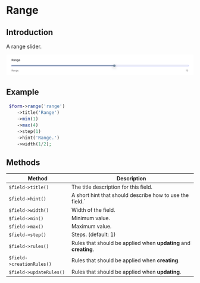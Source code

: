 # Range

## Introduction

A range slider.

![Range slider](./screens/range/example.png 'Range slide')

## Example

```php
 $form->range('range')
    ->title('Range')
    ->min(1)
    ->max(4)
    ->step(1)
    ->hint('Range.')
    ->width(1/2);
```

## Methods

| Method                    | Description                                                      |
| ------------------------- | ---------------------------------------------------------------- |
| `$field->title()`         | The title description for this field.                            |
| `$field->hint()`          | A short hint that should describe how to use the field.`         |
| `$field->width()`         | Width of the field.                                              |
| `$field->min()`           | Minimum value.                                                   |
| `$field->max()`           | Maximum value.                                                   |
| `$field->step()`          | Steps. (default: 1)                                              |
| `$field->rules()`         | Rules that should be applied when **updating** and **creating**. |
| `$field->creationRules()` | Rules that should be applied when **creating**.                  |
| `$field->updateRules()`   | Rules that should be applied when **updating**.                  |
